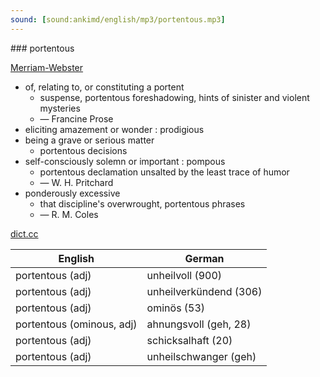 ```yaml
---
sound: [sound:ankimd/english/mp3/portentous.mp3]
---
```


\### portentous

[Merriam-Webster](https://www.merriam-webster.com/dictionary/portentous)

- of, relating to, or constituting a portent
    - suspense, portentous foreshadowing, hints of sinister and violent mysteries
    - — Francine Prose
- eliciting amazement or wonder : prodigious
- being a grave or serious matter
    - portentous decisions
- self-consciously solemn or important : pompous
    - portentous declamation unsalted by the least trace of humor
    - — W. H. Pritchard
- ponderously excessive
    - that discipline's overwrought, portentous phrases
    - — R. M. Coles

[dict.cc](https://www.dict.cc/portentous)

| English        | German       |
| -------------- | ------------ |
| portentous (adj) | unheilvoll (900) |
| portentous (adj) | unheilverkündend (306) |
| portentous (adj) | ominös (53) |
| portentous (ominous, adj) | ahnungsvoll (geh, 28) |
| portentous (adj) | schicksalhaft (20) |
| portentous (adj) | unheilschwanger (geh) |
